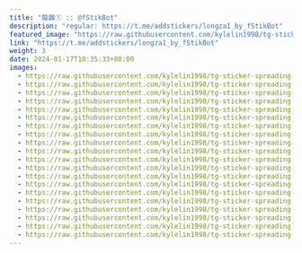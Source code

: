 ```yaml
---
title: "龍雜① :: @fStikBot"
description: "regular: https://t.me/addstickers/longza1_by_fStikBot"
featured_image: "https://raw.githubusercontent.com/kylelin1998/tg-sticker-spreading-worldwide-images/main/img/39910af3-0dfd-4128-96c8-d9f8f058389e.jpg"
link: "https://t.me/addstickers/longza1_by_fStikBot"
weight: 3
date: 2024-01-17T10:35:33+08:00
images:
  - https://raw.githubusercontent.com/kylelin1998/tg-sticker-spreading-worldwide-images/main/img/39910af3-0dfd-4128-96c8-d9f8f058389e.jpg
  - https://raw.githubusercontent.com/kylelin1998/tg-sticker-spreading-worldwide-images/main/img/105a0be0-8e8e-4cc6-a13e-6936dc8e5a85.jpg
  - https://raw.githubusercontent.com/kylelin1998/tg-sticker-spreading-worldwide-images/main/img/dc9eeb6f-50ae-4b3d-a872-74062aaaabea.jpg
  - https://raw.githubusercontent.com/kylelin1998/tg-sticker-spreading-worldwide-images/main/img/9d7456ab-5615-4d44-babe-e4f1291c30af.jpg
  - https://raw.githubusercontent.com/kylelin1998/tg-sticker-spreading-worldwide-images/main/img/0bc612a6-5281-49ed-82e9-75b80a54c4ee.jpg
  - https://raw.githubusercontent.com/kylelin1998/tg-sticker-spreading-worldwide-images/main/img/f2a033be-1e99-4328-80ff-60803aaf3dbc.jpg
  - https://raw.githubusercontent.com/kylelin1998/tg-sticker-spreading-worldwide-images/main/img/721d8669-cde1-40c1-8a19-4939c377f916.jpg
  - https://raw.githubusercontent.com/kylelin1998/tg-sticker-spreading-worldwide-images/main/img/946b0612-695e-42b4-bc5b-4eadb456b095.jpg
  - https://raw.githubusercontent.com/kylelin1998/tg-sticker-spreading-worldwide-images/main/img/200bb46d-0834-4266-8a78-86bf6098ce8e.jpg
  - https://raw.githubusercontent.com/kylelin1998/tg-sticker-spreading-worldwide-images/main/img/25cda26a-a265-4265-a9bf-a2edfe99d702.jpg
  - https://raw.githubusercontent.com/kylelin1998/tg-sticker-spreading-worldwide-images/main/img/69300c1a-3f62-4d08-a494-0b524044b027.jpg
  - https://raw.githubusercontent.com/kylelin1998/tg-sticker-spreading-worldwide-images/main/img/0c347f28-def8-4df6-9b36-d980422f95ef.jpg
  - https://raw.githubusercontent.com/kylelin1998/tg-sticker-spreading-worldwide-images/main/img/8ebcb0d7-a86b-493a-a3b3-97a740e551b7.jpg
  - https://raw.githubusercontent.com/kylelin1998/tg-sticker-spreading-worldwide-images/main/img/933c8855-9a50-4ebf-b30d-4b9d3a40a7a0.jpg
  - https://raw.githubusercontent.com/kylelin1998/tg-sticker-spreading-worldwide-images/main/img/a59b7c84-bf2a-4352-9b5c-0445d71972be.jpg
  - https://raw.githubusercontent.com/kylelin1998/tg-sticker-spreading-worldwide-images/main/img/276dd010-2596-458b-b104-40fbd64ac148.jpg
  - https://raw.githubusercontent.com/kylelin1998/tg-sticker-spreading-worldwide-images/main/img/69877286-93db-4c4e-b7cd-56417091b0e6.jpg
  - https://raw.githubusercontent.com/kylelin1998/tg-sticker-spreading-worldwide-images/main/img/7004b581-335c-461f-a5f9-e453e9a11a65.jpg
  - https://raw.githubusercontent.com/kylelin1998/tg-sticker-spreading-worldwide-images/main/img/4e6b8cf1-0b28-4d28-8904-293d5fb4377c.jpg
  - https://raw.githubusercontent.com/kylelin1998/tg-sticker-spreading-worldwide-images/main/img/2c836b05-43c6-4eab-96f1-2689c5cdc883.jpg
---
```

